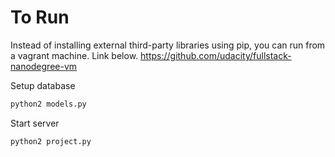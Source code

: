 # To Run

Instead of installing external third-party libraries using pip, 
you can run from a vagrant machine. Link below.
https://github.com/udacity/fullstack-nanodegree-vm

Setup database
```bash
python2 models.py
```

Start server
```bash
python2 project.py
```

